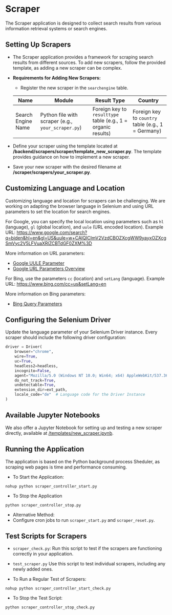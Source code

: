 # Scraper

The Scraper application is designed to collect search results from various information retrieval systems or search engines.

## Setting Up Scrapers

- The Scraper application provides a framework for scraping search results from different sources. To add new scrapers, follow the provided template, as adding a new scraper can be complex.

- **Requirements for Adding New Scrapers:**
  - Register the new scraper in the `searchengine` table.

  | Name                  | Module                           | Result Type                | Country                 |
  |-----------------------|----------------------------------|----------------------------|-------------------------|
  | Search Engine Name    | Python file with scraper (e.g., `your_scraper.py`) | Foreign key to `resulttype` table (e.g., 1 = organic results) | Foreign key to `country` table (e.g., 1 = Germany) |

- Define your scraper using the template located at **/backend/scrapers/scraper/template_new_scraper.py**. The template provides guidance on how to implement a new scraper.
- Save your new scraper with the desired filename at **/scraper/scrapers/your_scraper.py**.

## Customizing Language and Location

Customizing language and location for scrapers can be challenging. We are working on adapting the browser language in Selenium and using URL parameters to set the location for search engines.

For Google, you can specify the local location using parameters such as `hl` (language), `gl` (global location), and `uule` (URL encoded location). Example URL:
https://www.google.com/search?q=biden&hl=en&gl=US&uule=w+CAIQICImV2VzdCBOZXcgWW9yayxOZXcgSmVyc2V5LFVuaXRlZCBTdGF0ZXM%3D

More information on URL parameters:
- [Google UULE Parameter](https://valentin.app/uule.html)
- [Google URL Parameters Overview](https://padavvan.github.io/)

For Bing, use the parameters `cc` (location) and `setLang` (language). Example URL:
https://www.bing.com/cc=us&setLang=en

More information on Bing parameters:
- [Bing Query Parameters](https://github.com/MicrosoftDocs/bing-docs/blob/main/bing-docs/bing-news-search/reference/query-parameters.md#setlang)


## Configuring the Selenium Driver

Update the language parameter of your Selenium Driver instance. Every scraper should include the following driver configuration:

```python
driver = Driver(
    browser="chrome",
    wire=True,
    uc=True,
    headless2=headless,
    incognito=False,
    agent="Mozilla/5.0 (Windows NT 10.0; Win64; x64) AppleWebKit/537.36 (KHTML, like Gecko) Chrome/119.0.0.0 Safari/537.36",
    do_not_track=True,
    undetectable=True,
    extension_dir=ext_path,
    locale_code="de"  # Language code for the Driver Instance
)
```

## Available Jupyter Notebooks
We also offer a Jupyter Notebook for setting up and testing a new scraper directly, available at [/templates/new_scraper.ipynb](https://github.com/rat-software/rat-software/blob/main/templates/new_scraper.ipynb).

## Running the Application

The application is based on the Python background process Sheduler, as scraping web pages is time and performance consuming.

- To Start the Application:
```
nohup python scraper_controller_start.py
```

- To Stop the Application
```
python scraper_controller_stop.py
```

- Alternative Method:
- Configure cron jobs to run `scraper_start.py` and `scraper_reset.py`.

## Test Scripts for Scrapers
- `scraper_check.py`: Run this script to test if the scrapers are functioning correctly in your application.
- `test_scraper.py` Use this script to test individual scrapers, including any newly added ones.

- To Run a Regular Test of Scrapers:
```
nohup python scraper_controller_start_check.py
```
- To Stop the Test Script:
```
python scraper_controller_stop_check.py
```
